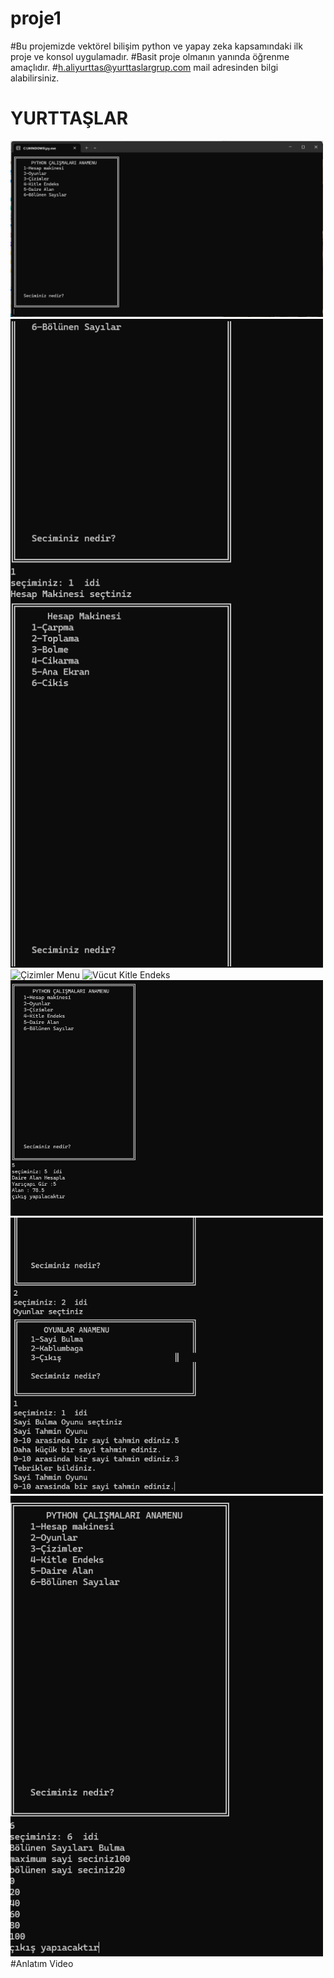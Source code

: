 # proje1
#Bu projemizde vektörel bilişim python ve yapay zeka kapsamındaki ilk proje ve konsol uygulamadır.
#Basit proje olmanın yanında öğrenme amaçlıdır.
#h.aliyurttas@yurttaslargrup.com mail adresinden bilgi alabilirsiniz.
<h1>YURTTAŞLAR</h1>
<img width="500" src="https://github.com/hacialiyurttas/proje1/blob/main/proje1/resimler/anamenu.png"  alt="Ana Menu">
<img width="500" src="https://github.com/hacialiyurttas/proje1/blob/main/proje1/resimler/hesap%20makine%20ana%20menu.png?raw=true"  alt="Hesap Makine Menu">
<img width="500" src="https://github.com/hacialiyurttas/proje1/blob/main/proje1/resimler/%C3%A7izimler%20ana%20menu.png?raw=true"  alt="Çizimler Menu">
<img width="500" src="https://github.com/hacialiyurttas/proje1/blob/main/proje1/resimler/v%C3%BCcut%20kitle%20endeksi.png?raw=true"  alt="Vücut Kitle Endeks">
<img width="500" src="https://github.com/hacialiyurttas/proje1/blob/main/proje1/resimler/daire%20alan%20hesapla.png?raw=true"  alt="Daire Alan Hesapla">
<img width="500" src="https://github.com/hacialiyurttas/proje1/blob/main/proje1/resimler/say%C4%B1%20bulma%20oyunu.png?raw=true"  alt="Sayı Bulma">
<img width="500" src="https://github.com/hacialiyurttas/proje1/blob/main/proje1/resimler/b%C3%B6l%C3%BCnen%20say%C4%B1%20bulma.png?raw=true"  alt="Bölünen Sayıları Bulma">
#Anlatım Video
<https://youtu.be/VbuBocZFT_A"

<img width="500" src="https://github.com/hacialiyurttas/proje1/blob/main/proje1/resimler/logo.png?raw=true"  alt="LOGO">


